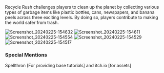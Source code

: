 Recycle Rush challenges players to clean up the planet by collecting various types of garbage items like plastic bottles, cans, newspapers, and banana peels across three exciting levels. By doing so, players contribute to making the world safer from trash.


![Screenshot_20240225-154632](https://github.com/pranjalg13/Recycle-Rush/assets/47600057/65b8fd15-9e55-49cb-bc72-29ea20b38178)
![Screenshot_20240225-154611](https://github.com/pranjalg13/Recycle-Rush/assets/47600057/0e9c5a2c-bcbf-4ebe-bdc5-849c0ab284a4)
![Screenshot_20240225-154554](https://github.com/pranjalg13/Recycle-Rush/assets/47600057/0e3eb2c9-fc98-4bb8-ac13-af44fec7fe32)
![Screenshot_20240225-154529](https://github.com/pranjalg13/Recycle-Rush/assets/47600057/73025403-c888-49c1-adf5-408d5f4bcaa5)
![Screenshot_20240225-154517](https://github.com/pranjalg13/Recycle-Rush/assets/47600057/c5a81529-4364-4b25-9b51-b673b59bc507)


### Special Mentions
Spellthron [For providing base tutorials] and itch.io [for assets]